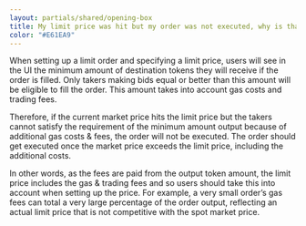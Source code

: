```yaml
---
layout: partials/shared/opening-box
title: My limit price was hit but my order was not executed, why is that?
color: "#E61EA9"
---
```


When setting up a limit order and specifying a limit price, users will see in the UI the minimum amount of destination tokens they will receive if the order is filled. Only takers making bids equal or better than this amount will be eligible to fill the order. This amount takes into account gas costs and trading fees.

Therefore, if the current market price hits the limit price but the takers cannot satisfy the requirement of the minimum amount output because of additional gas costs & fees, the order will not be executed. The order should get executed once the market price exceeds the limit price, including the additional costs.

In other words, as the fees are paid from the output token amount, the limit price includes the gas & trading fees and so users should take this into account when setting up the price. For example, a very small order’s gas fees can total a very large percentage of the order output, reflecting an actual limit price that is not competitive with the spot market price.
